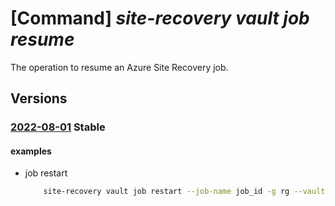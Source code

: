 # [Command] _site-recovery vault job resume_

The operation to resume an Azure Site Recovery job.

## Versions

### [2022-08-01](/Resources/mgmt-plane/L3N1YnNjcmlwdGlvbnMve30vcmVzb3VyY2Vncm91cHMve30vcHJvdmlkZXJzL21pY3Jvc29mdC5yZWNvdmVyeXNlcnZpY2VzL3ZhdWx0cy97fS9yZXBsaWNhdGlvbmpvYnMve30vcmVzdW1l/2022-08-01.xml) **Stable**

<!-- mgmt-plane /subscriptions/{}/resourcegroups/{}/providers/microsoft.recoveryservices/vaults/{}/replicationjobs/{}/resume 2022-08-01 -->

#### examples

- job restart
    ```bash
        site-recovery vault job restart --job-name job_id -g rg --vault-name vault_name
    ```
